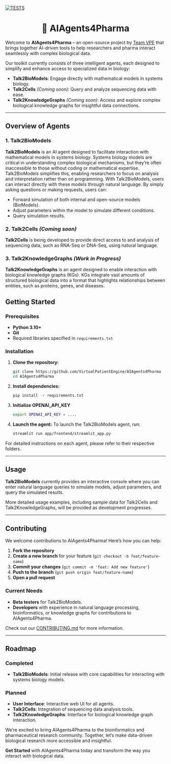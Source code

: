 [![TESTS](https://github.com/VirtualPatientEngine/AIAgents4Pharma/actions/workflows/tests.yml/badge.svg?branch=feat%2Finitial-setup)](https://github.com/VirtualPatientEngine/AIAgents4Pharma/actions/workflows/tests.yml)

<h1 align="center" style="border-bottom: none;">🤖 AIAgents4Pharma</h1>

Welcome to **AIAgents4Pharma** – an open-source project by [Team VPE](https://github.com/VirtualPatientEngine) that brings together AI-driven tools to help researchers and pharma interact seamlessly with complex biological data.

Our toolkit currently consists of three intelligent agents, each designed to simplify and enhance access to specialized data in biology:

- **Talk2BioModels**: Engage directly with mathematical models in systems biology.
- **Talk2Cells** *(Coming soon)*: Query and analyze sequencing data with ease.
- **Talk2KnowledgeGraphs** *(Coming soon)*: Access and explore complex biological knowledge graphs for insightful data connections.

---

## Overview of Agents

### 1. Talk2BioModels

**Talk2BioModels** is an AI agent designed to facilitate interaction with mathematical models in systems biology. Systems biology models are critical in understanding complex biological mechanisms, but they’re often inaccessible to those without coding or mathematical expertise. Talk2BioModels simplifies this, enabling researchers to focus on analysis and interpretation rather than on programming. With Talk2BioModels, users can interact directly with these models through natural language. By simply asking questions or making requests, users can:

- Forward simulation of both internal and open-source models (BioModels).
- Adjust parameters within the model to simulate different conditions.
- Query simulation results.

### 2. Talk2Cells *(Coming soon)*

**Talk2Cells** is being developed to provide direct access to and analysis of sequencing data, such as RNA-Seq or DNA-Seq, using natural language.

### 3. Talk2KnowledgeGraphs *(Work in Progress)*

**Talk2KnowledgeGraphs** is an agent designed to enable interaction with biological knowledge graphs (KGs). KGs integrate vast amounts of structured biological data into a format that highlights relationships between entities, such as proteins, genes, and diseases.

## Getting Started

### Prerequisites

- **Python 3.10+**
- **Git**
- Required libraries specified in `requirements.txt`

### Installation

1. **Clone the repository:**
   ```bash
   git clone https://github.com/VirtualPatientEngine/AIAgents4Pharma
   cd AIAgents4Pharma
   ```

2. **Install dependencies:**
   ```bash
   pip install -r requirements.txt
   ```

3. **Initialize OPENAI_API_KEY**
   ```bash
   export OPENAI_API_KEY = ....
   ```

4. **Launch the agent:**
   To launch the Talk2BioModels agent, run:
   ```bash
   streamlit run app/frontend/streamlit_app.py
   ```

For detailed instructions on each agent, please refer to their respective folders.

---

## Usage

**Talk2BioModels** currently provides an interactive console where you can enter natural language queries to simulate models, adjust parameters, and query the simulated results.

More detailed usage examples, including sample data for Talk2Cells and Talk2KnowledgeGraphs, will be provided as development progresses.

---

## Contributing

We welcome contributions to AIAgents4Pharma! Here’s how you can help:

1. **Fork the repository**
2. **Create a new branch** for your feature (`git checkout -b feat/feature-name`)
3. **Commit your changes** (`git commit -m 'feat: Add new feature'`)
4. **Push to the branch** (`git push origin feat/feature-name`)
5. **Open a pull request**

### Current Needs
- **Beta testers** for Talk2BioModels.
- **Developers** with experience in natural language processing, bioinformatics, or knowledge graphs for contributions to AIAgents4Pharma.

Check out our [CONTRIBUTING.md](CONTRIBUTING.md) for more information.

---

## Roadmap

### Completed
- **Talk2BioModels**: Initial release with core capabilities for interacting with systems biology models.

### Planned
- **User Interface**: Interactive web UI for all agents.
- **Talk2Cells**: Integration of sequencing data analysis tools.
- **Talk2KnowledgeGraphs**: Interface for biological knowledge graph interaction.

We’re excited to bring AIAgents4Pharma to the bioinformatics and pharmaceutical research community. Together, let’s make data-driven biological research more accessible and insightful. 

**Get Started** with AIAgents4Pharma today and transform the way you interact with biological data.